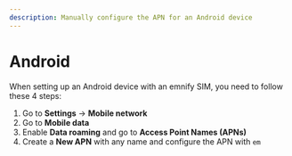 ```yaml
---
description: Manually configure the APN for an Android device
---
```

# Android

When setting up an Android device with an emnify SIM, you need to follow these 4 steps:

1. Go to **Settings** → **Mobile network**
1. Go to **Mobile data**
1. Enable **Data roaming** and go to **Access Point Names (APNs)**
1. Create a **New APN** with any name and configure the APN with `em`
